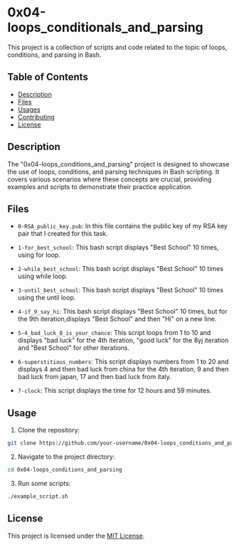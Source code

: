 # 0x04-loops_conditionals_and_parsing

This project is a collection of scripts and code related to the topic of loops, conditions, and parsing in Bash.

## Table of Contents

- [Description](#description)
- [Files](#files)
- [Usages](#usages)
- [Contributing](#contributing)
- [License](#license)

## Description

The "0x04-loops_conditions_and_parsing" project is designed to showcase the use of loops, conditions, and parsing techniques in Bash scripting. It covers various scenarios where these concepts are crucial, providing examples and scripts to demonstrate their practice application.

## Files

- `0-RSA_public_key.pub`: In this file contains the public key of my RSA key pair that I created for this task.

- `1-for_best_school`: This bash script displays "Best School" 10 times, using for loop.

- `2-while_best_school`: This bash script displays "Best School" 10 times using while loop.

- `3-until_best_school`: This bash script displays "Best School" 10 times using the until loop.

- `4-if_9_say_hi`: This bash script displays "Best School" 10 times, but for the 9th iteration,displays "Best School" and then "Hi" on a new line.

- `5-4_bad_luck_8_is_your_chance`: This script loops from 1 to 10 and displays "bad luck" for the 4th iteration, "good luck" for the 8yj iteration and "Best School" for other iterations.

- `6-superstitious_numbers`: This script displays numbers from 1 to 20 and displays 4 and then bad luck from china for the 4th iteration, 9 and then bad luck from japan, 17 and then bad luck from italy.

- `7-clock`: This script displays the time for 12 hours and 59 minutes.

## Usage

1. Clone the repository:

```bash
git clone https://github.com/your-username/0x04-loops_conditions_and_parsing.git
```

2. Navigate to the project directory:
```bash
cd 0x04-loops_conditions_and_parsing
```

3. Run some scripts:
```bash
./example_script.sh
```

## License

This project is licensed under the [MIT License](LICENSE).
